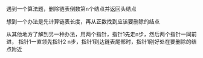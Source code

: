 遇到一个算法题，删除链表倒数第n个结点并返回头结点

想到一个办法是先计算链表长度，再从正数找到应该要删除的结点

从其他地方了解到另一种办法，用两个指针，指针1先走n步，然后两个指针一同前进，
指针1一直领先指针2 n步，指针1到达链表尾部时，指针1刚好处在要删除的结点附近
